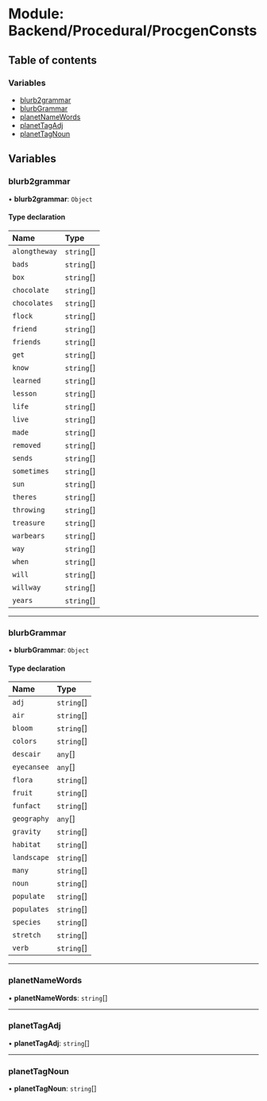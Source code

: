 # Module: Backend/Procedural/ProcgenConsts

## Table of contents

### Variables

- [blurb2grammar](Backend_Procedural_ProcgenConsts.md#blurb2grammar)
- [blurbGrammar](Backend_Procedural_ProcgenConsts.md#blurbgrammar)
- [planetNameWords](Backend_Procedural_ProcgenConsts.md#planetnamewords)
- [planetTagAdj](Backend_Procedural_ProcgenConsts.md#planettagadj)
- [planetTagNoun](Backend_Procedural_ProcgenConsts.md#planettagnoun)

## Variables

### blurb2grammar

• **blurb2grammar**: `Object`

#### Type declaration

| Name          | Type       |
| :------------ | :--------- |
| `alongtheway` | `string`[] |
| `bads`        | `string`[] |
| `box`         | `string`[] |
| `chocolate`   | `string`[] |
| `chocolates`  | `string`[] |
| `flock`       | `string`[] |
| `friend`      | `string`[] |
| `friends`     | `string`[] |
| `get`         | `string`[] |
| `know`        | `string`[] |
| `learned`     | `string`[] |
| `lesson`      | `string`[] |
| `life`        | `string`[] |
| `live`        | `string`[] |
| `made`        | `string`[] |
| `removed`     | `string`[] |
| `sends`       | `string`[] |
| `sometimes`   | `string`[] |
| `sun`         | `string`[] |
| `theres`      | `string`[] |
| `throwing`    | `string`[] |
| `treasure`    | `string`[] |
| `warbears`    | `string`[] |
| `way`         | `string`[] |
| `when`        | `string`[] |
| `will`        | `string`[] |
| `willway`     | `string`[] |
| `years`       | `string`[] |

---

### blurbGrammar

• **blurbGrammar**: `Object`

#### Type declaration

| Name        | Type       |
| :---------- | :--------- |
| `adj`       | `string`[] |
| `air`       | `string`[] |
| `bloom`     | `string`[] |
| `colors`    | `string`[] |
| `descair`   | `any`[]    |
| `eyecansee` | `any`[]    |
| `flora`     | `string`[] |
| `fruit`     | `string`[] |
| `funfact`   | `string`[] |
| `geography` | `any`[]    |
| `gravity`   | `string`[] |
| `habitat`   | `string`[] |
| `landscape` | `string`[] |
| `many`      | `string`[] |
| `noun`      | `string`[] |
| `populate`  | `string`[] |
| `populates` | `string`[] |
| `species`   | `string`[] |
| `stretch`   | `string`[] |
| `verb`      | `string`[] |

---

### planetNameWords

• **planetNameWords**: `string`[]

---

### planetTagAdj

• **planetTagAdj**: `string`[]

---

### planetTagNoun

• **planetTagNoun**: `string`[]

